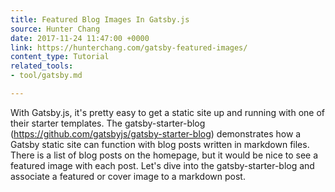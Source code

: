 ```yaml
---
title: Featured Blog Images In Gatsby.js
source: Hunter Chang
date: 2017-11-24 11:47:00 +0000
link: https://hunterchang.com/gatsby-featured-images/
content_type: Tutorial
related_tools:
- tool/gatsby.md

---
```

With Gatsby.js, it's pretty easy to get a static site up and running with one of their starter templates. The gatsby-starter-blog (https://github.com/gatsbyjs/gatsby-starter-blog) demonstrates how a Gatsby static site can function with blog posts written in markdown files. There is a list of blog posts on the homepage, but it would be nice to see a featured image with each post. Let's dive into the gatsby-starter-blog and associate a featured or cover image to a markdown post.





